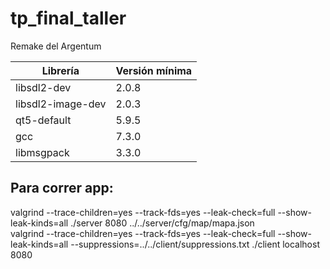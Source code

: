 # tp_final_taller

Remake del Argentum

| Librería | Versión mínima         |
|--------|---------------------------|
| libsdl2-dev | 2.0.8 |
| libsdl2-image-dev | 2.0.3 |
| qt5-default | 5.9.5 |
| gcc | 7.3.0 |
| libmsgpack | 3.3.0 |

## Para correr app:  
valgrind --trace-children=yes --track-fds=yes --leak-check=full --show-leak-kinds=all ./server 8080 ../../server/cfg/map/mapa.json  
valgrind --trace-children=yes --track-fds=yes --leak-check=full --show-leak-kinds=all --suppressions=../../client/suppressions.txt ./client localhost 8080
